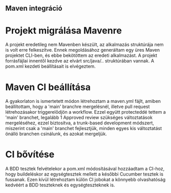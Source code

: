 ## Maven integráció
# Projekt migrálása Mavenre
A projekt eredetileg nem Mavenben készült, az alkalmazás struktúrája nem 
is volt erre felkeszítve. Ennek megoldásához generáltam egy üres Maven projektet CLI-ben,
és ebbe bekötöttem az eredeti alkalmazást. 
A projekt forrásfájlai innentől kezdve az elvárt src/java/.. struktúrában vannak. 
A pom.xml kezdeti beállításait is elvégeztem. 

# Maven CI beállítása

A gyakorlaton is ismertetett módon létrehoztam a maven.yml fájlt, amiben beállítottam, hogy 
a 'main' branchre mergelésnél, illetve pull request létrehozásakor triggerelődjön a workflow.
Ezzel együtt protecteddé tettem a 'main' branchet, legalább 1 Approved review szükséges változtatások 
mergeléséhez, ezzel biztosítva, a trunk-based development módszert, miszerint csak a 'main' branchet fejlesztjük, minden egyes kis változtatást önálló branchen csinálunk, és azokat mergeljük.

# CI bővítése

A BDD tesztek felvételekor a pom.xml módosításával hozzáadtam a CI-hoz, hogy buildeléskor az egységtesztek mellett a későbbi Cucumber tesztek is fussanak. Ezen kívül létrehoztam külön CI jobokat
a könnyebb olvashatóság kedvéért a BDD teszteknek és egységteszteknek is.